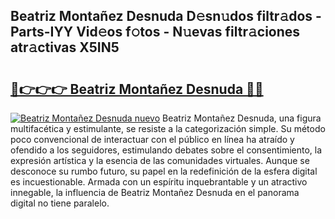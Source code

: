 ## Beatriz Montañez Desnuda D𝚎sn𝚞dos filtr𝚊dos - Parts-IYY Vid𝚎os f𝚘tos - N𝚞evas filtr𝚊ciones atr𝚊ctivas X5IN5

# <h2><a href="http://mb35x8b.tromn.icu/?c=Beatriz+Monta%c3%b1ez+Desnuda">🔗👉👉👉 Beatriz Montañez Desnuda 🔗🔗</a></h2>

[![Beatriz Montañez Desnuda nuevo](https://i.imgur.com/pEAQMta.gif)](http://mb35x8b.tromn.icu/?c=Beatriz+Monta%c3%b1ez+Desnuda)
Beatriz Montañez Desnuda, una figura multifacética y estimulante, se resiste a la categorización simple. Su método poco convencional de interactuar con el público en línea ha atraído y ofendido a los seguidores, estimulando debates sobre el consentimiento, la expresión artística y la esencia de las comunidades virtuales. Aunque se desconoce su rumbo futuro, su papel en la redefinición de la esfera digital es incuestionable. Armada con un espíritu inquebrantable y un atractivo innegable, la influencia de Beatriz Montañez Desnuda en el panorama digital no tiene paralelo.
